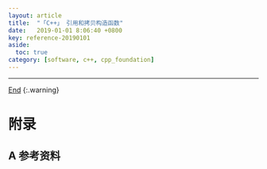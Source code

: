 ```yaml
---
layout: article
title:  "「C++」 引用和拷贝构造函数"
date:   2019-01-01 8:06:40 +0800
key: reference-20190101
aside:
  toc: true
category: [software, c++, cpp_foundation]
---
```

<span id='head'></span>

<!--more-->




-------------------  
[End](#head)
{:.warning}  


# 附录
## A 参考资料
